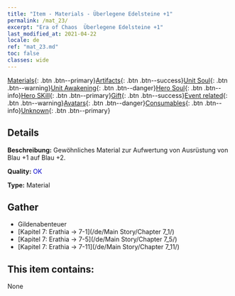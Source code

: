 ```yaml
---
title: "Item - Materials - Überlegene Edelsteine +1"
permalink: /mat_23/
excerpt: "Era of Chaos  Überlegene Edelsteine +1"
last_modified_at: 2021-04-22
locale: de
ref: "mat_23.md"
toc: false
classes: wide
---
```

 [Materials](/ItemsDE/){: .btn .btn--primary}[Artifacts](/ItemsDE/Artifacts/){: .btn .btn--success}[Unit Soul](/ItemsDE/UnitSoul/){: .btn .btn--warning}[Unit Awakening](/ItemsDE/UnitAwakening/){: .btn .btn--danger}[Hero Soul](/ItemsDE/HeroSoul/){: .btn .btn--info}[Hero SKill](/ItemsDE/HeroSkill/){: .btn .btn--primary}[Gift](/ItemsDE/Gift/){: .btn .btn--success}[Event related](/ItemsDE/Events/){: .btn .btn--warning}[Avatars](/ItemsDE/Avatars/){: .btn .btn--danger}[Consumables](/ItemsDE/Consumables/){: .btn .btn--info}[Unknown](/ItemsDE/Unknown/){: .btn .btn--primary}

## Details
 **Beschreibung:** Gewöhnliches Material zur Aufwertung von Ausrüstung von Blau +1 auf Blau +2.

 **Quality:** <span style="color: #0000CD">OK</span>

 **Type:** Material

## Gather

*    Gildenabenteuer 
*    [Kapitel 7: Erathia -> 7-1](/de/Main Story/Chapter 7_1/) 
*    [Kapitel 7: Erathia -> 7-5](/de/Main Story/Chapter 7_5/) 
*    [Kapitel 7: Erathia -> 7-11](/de/Main Story/Chapter 7_11/) 

## This item contains:

  None

